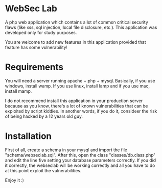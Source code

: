 # WebSec Lab

A php web application which contains a lot of common critical security flaws (like xss, sql injection, local file disclosure, etc.). This application was developed only for study purposes.

You are welcome to add new features in this application provided that feature has some vulnerability!


# Requirements
You will need a server running apache + php + mysql.
Basically, if you use windows, install wamp. If you use linux, install lamp and if you use mac, install mamp.

I do not recommend install this application in your production server because as you know, there's a lot of known vulnerabilities that can be exploited by script kiddies. In another words, if you do it, consideer the risk of being hacked by a 12 years old guy.

# Installation
First of all, create a schema in your mysql and import the file "schema/webseclab.sql". After this, open the class "classes/db.class.php" and edit the line five setting your database parameters correctly. If you did it correctly, the webseclab will be working correctly and all you have to do at this point exploit the vulnerabilities. 


Enjoy it :)
